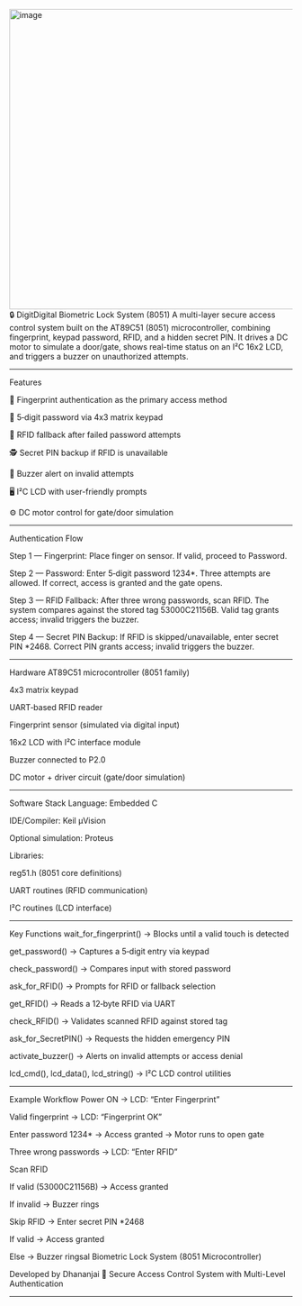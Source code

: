 <img width="815" height="533" alt="image" src="https://github.com/user-attachments/assets/603630a1-ad9e-4b6d-b927-91b095f565e9" />🔒 DigitDigital Biometric Lock System (8051)
A multi-layer secure access control system built on the AT89C51 (8051) microcontroller, combining fingerprint, keypad password, RFID, and a hidden secret PIN. It drives a DC motor to simulate a door/gate, shows real-time status on an I²C 16x2 LCD, and triggers a buzzer on unauthorized attempts.

---
Features

🔐 Fingerprint authentication as the primary access method

🔢 5‑digit password via 4x3 matrix keypad

📶 RFID fallback after failed password attempts

🕵️ Secret PIN backup if RFID is unavailable

🔔 Buzzer alert on invalid attempts

🖥️ I²C LCD with user-friendly prompts

⚙️ DC motor control for gate/door simulation

---
Authentication Flow

Step 1 — Fingerprint: Place finger on sensor. If valid, proceed to Password.

Step 2 — Password: Enter 5‑digit password 1234*. Three attempts are allowed. If correct, access is granted and the gate opens.

Step 3 — RFID Fallback: After three wrong passwords, scan RFID. The system compares against the stored tag 53000C21156B. Valid tag grants access; invalid triggers the buzzer.

Step 4 — Secret PIN Backup: If RFID is skipped/unavailable, enter secret PIN *2468. Correct PIN grants access; invalid triggers the buzzer.

---
Hardware
AT89C51 microcontroller (8051 family)

4x3 matrix keypad

UART‑based RFID reader

Fingerprint sensor (simulated via digital input)

16x2 LCD with I²C interface module

Buzzer connected to P2.0

DC motor + driver circuit (gate/door simulation)

---
Software Stack
Language: Embedded C

IDE/Compiler: Keil µVision

Optional simulation: Proteus

Libraries:

reg51.h (8051 core definitions)

UART routines (RFID communication)

I²C routines (LCD interface)

---
Key Functions
wait_for_fingerprint() → Blocks until a valid touch is detected

get_password() → Captures a 5‑digit entry via keypad

check_password() → Compares input with stored password

ask_for_RFID() → Prompts for RFID or fallback selection

get_RFID() → Reads a 12‑byte RFID via UART

check_RFID() → Validates scanned RFID against stored tag

ask_for_SecretPIN() → Requests the hidden emergency PIN

activate_buzzer() → Alerts on invalid attempts or access denial

lcd_cmd(), lcd_data(), lcd_string() → I²C LCD control utilities

---
Example Workflow
Power ON → LCD: “Enter Fingerprint”

Valid fingerprint → LCD: “Fingerprint OK”

Enter password 1234* → Access granted → Motor runs to open gate

Three wrong passwords → LCD: “Enter RFID”

Scan RFID

If valid (53000C21156B) → Access granted

If invalid → Buzzer rings

Skip RFID → Enter secret PIN *2468

If valid → Access granted

Else → Buzzer ringsal Biometric Lock System (8051 Microcontroller)



Developed by Dhananjai
📌 Secure Access Control System with Multi-Level Authentication

---

